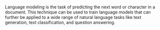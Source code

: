 Language modeling is the task of predicting the next word or character in a document. This technique can be used to train language models that can further be applied to a wide range of natural language tasks like text generation, text classification, and question answering.